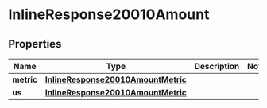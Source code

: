 
# InlineResponse20010Amount

## Properties
Name | Type | Description | Notes
------------ | ------------- | ------------- | -------------
**metric** | [**InlineResponse20010AmountMetric**](InlineResponse20010AmountMetric.md) |  | 
**us** | [**InlineResponse20010AmountMetric**](InlineResponse20010AmountMetric.md) |  | 



